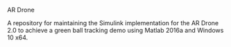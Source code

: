 AR Drone

A repository for maintaining the Simulink implementation for the AR Drone 2.0 to achieve a green ball tracking demo using Matlab 2016a and Windows 10 x64.